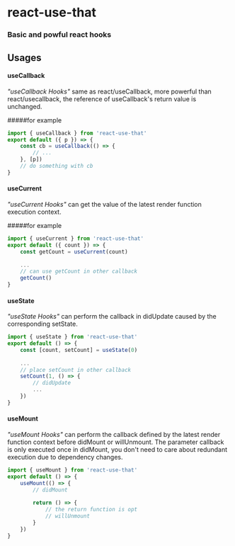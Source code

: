 <h1>
    <br />
    react-use-that
    <br />
    <h3>Basic and powful react hooks</h3>
</h1>

## Usages
#### useCallback

*"useCallback Hooks"* same as react/useCallback, more powerful than react/usecallback, the reference of useCallback's return value is unchanged.

#####for example
```javascript
import { useCallback } from 'react-use-that'
export default ({ p }) => {
    const cb = useCallback(() => {
        // ...
    }, [p])
    // do something with cb
}
```

#### useCurrent

*"useCurrent Hooks"* can get the value of the latest render function execution context.

#####for example

```javascript
import { useCurrent } from 'react-use-that'
export default ({ count }) => {
    const getCount = useCurrent(count)
    
    ...
    // can use getCount in other callback
    getCount() 
}
```

#### useState

*"useState Hooks"* can perform the callback in didUpdate caused by the corresponding setState.

```javascript
import { useState } from 'react-use-that'
export default () => {
    const [count, setCount] = useState(0)
    
    ...
    // place setCount in other callback
    setCount(1, () => {
        // didUpdate
        ...
    }) 
}
```
#### useMount

*"useMount Hooks"* can perform the callback defined by the latest render function context before didMount or willUnmount.
The parameter callback is only executed once in didMount, you don't need to care about redundant execution due to dependency changes.

```javascript
import { useMount } from 'react-use-that'
export default () => {
    useMount(() => {
        // didMount
        
        return () => {
            // the return function is opt
            // willUnmount
        }
    })
}
```


